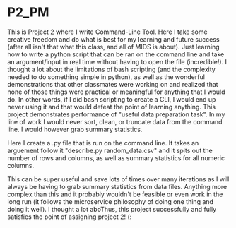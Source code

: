 # P2_PM

This is Project 2 where I write Command-Line Tool. Here I take some creative freedom and do what is best for my learning and future success (after all isn't that what this class, and all of MIDS is about). Just learning how to write a python script that can be ran on the command line and take an argument/input in real time without having to open the file (incredible!). I thought a lot about the limitations of bash scripting (and the complexity needed to do something simple in python), as well as the wonderful demonstrations that other classmates were working on and realized that none of those things were practical or meaningful for anything that I would do. In other words, if I did bash scripting to create a CLI, I would end up never using it and that would defeat the point of learning anything. This project demonstrates performance of "useful data preparation task". In my line of work I would never sort, clean, or truncate data from the command line. I would however grab summary statistics. 

Here I create a .py file that is run on the command line. It takes an arguement follow it "describe.py random_data.csv" and it spits out the number of rows and columns, as well as summary statistics for all numeric columns.

This can be super useful and save lots of times over many iterations as I will always be having to grab summary statistics from data files. Anything more complex than this and it probably wouldn't be feasible or even work in the long run (it follows the microservice philosophy of doing one thing and doing it well). I thought a lot aboThus, this project successfully and fully satisfies the point of assigning project 2! (:
